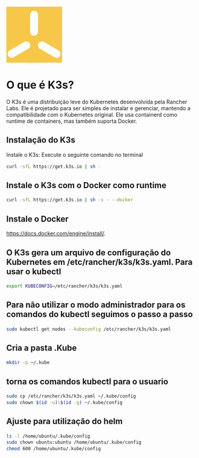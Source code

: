 ![alt text](image.png)
# O que é K3s?
O K3s é uma distribuição leve do Kubernetes desenvolvida pela Rancher Labs. Ele é projetado para ser simples de instalar e gerenciar, mantendo a compatibilidade com o Kubernetes original. Ele usa containerd como runtime de containers, mas também suporta Docker.

## Instalação do K3s
Instale o K3s:
Execute o seguinte comando no terminal
```bash
curl -sfL https://get.k3s.io | sh -
```

## Instale o K3s com o Docker como runtime
```bash
curl -sfL https://get.k3s.io | sh -s - --docker
```
## Instale o Docker
https://docs.docker.com/engine/install/.

## O K3s gera um arquivo de configuração do Kubernetes em /etc/rancher/k3s/k3s.yaml. Para usar o kubectl
```bash
export KUBECONFIG=/etc/rancher/k3s/k3s.yaml
```

## Para não utilizar o modo administrador para os comandos do kubectl seguimos o passo a passo
```bash
sudo kubectl get nodes --kubeconfig /etc/rancher/k3s/k3s.yaml
```
## Cria a pasta .Kube
```bash
mkdir -p ~/.kube
```
## torna os comandos kubectl para o usuario
```bash
sudo cp /etc/rancher/k3s/k3s.yaml ~/.kube/config
sudo chown $(id -u):$(id -g) ~/.kube/config
```

## Ajuste para utilização do helm
```bash
ls -l /home/ubuntu/.kube/config
sudo chown ubuntu:ubuntu /home/ubuntu/.kube/config
chmod 600 /home/ubuntu/.kube/config
```

